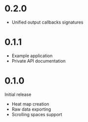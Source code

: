 # 0.2.0

- Unified output callbacks signatures

# 0.1.1

- Example application
- Private API documentation

# 0.1.0

Initial release

- Heat map creation
- Raw data exporting
- Scrolling spaces support
